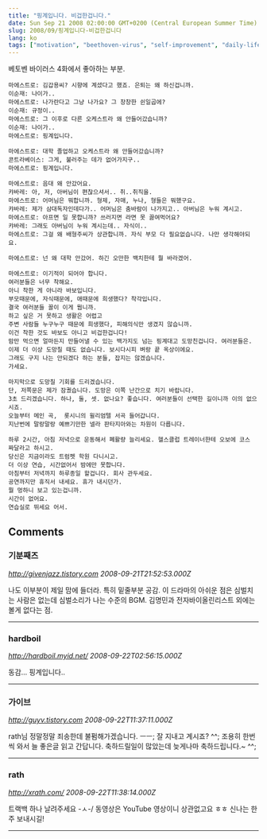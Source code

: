 ```yaml
---
title: "핑계입니다. 비겁한겁니다."
date: Sun Sep 21 2008 02:00:00 GMT+0200 (Central European Summer Time)
slug: 2008/09/핑계입니다-비겁한겁니다
lang: ko
tags: ["motivation", "beethoven-virus", "self-improvement", "daily-life"]
---
```


베토벤 바이러스 4화에서 좋아하는 부분.


```
마에스트로: 김갑용씨? 시향에 계셨다고 했죠. 은퇴는 왜 하신겁니까.
이순재: 나이가..
마에스트로: 나가란다고 그냥 나가요? 그 창창한 쉰일곱에?
이순재: 규정이..
마에스트로: 그 이후로 다른 오케스트라 왜 안들어갔습니까?
이순재: 나이가..
마에스트로: 핑계입니다.

마에스트로: 대학 졸업하고 오케스트라 왜 안들어갔습니까?
콘트라베이스: 그게, 불러주는 데가 없어가지구..
마에스트로: 핑계입니다.

마에스트로: 음대 왜 안갔어요.
캬바레: 아, 저, 아버님이 편찮으셔서.. 취..취직을.
마에스트로: 어머님은 뭐합니까. 형제, 자매, 누나, 형들은 뭐했구요.
캬바레: 제가 삼대독자인데다가.. 어머님은 춤바람이 나가지고.. 아버님은 누워 계시고.
마에스트로: 아프면 일 못합니까? 쓰러지면 라면 못 끓여먹어요?
캬바레: 그래도 아버님이 누워 계시는데.. 자식이..
마에스트로: 그걸 왜 배형주씨가 상관합니까. 자식 부모 다 필요없습니다. 나만 생각해야되요.

마에스트로: 넌 왜 대학 안갔어. 하긴 오만한 백치한테 뭘 바라겠어.

마에스트로: 이기적이 되어야 합니다. 
여러분들은 너무 착해요.
아니 착한 게 아니라 바보입니다.
부모때문에, 자식때문에, 애때문에 희생했다? 착각입니다.
결국 여러분들 꼴이 이게 뭡니까.
하고 싶은 거 못하고 생활은 어렵고 
주변 사람들 누구누구 때문에 희생했다, 피해의식만 생겼지 않습니까.
이건 착한 것도 바보도 아니고 비겁한겁니다!
맘만 먹으면 얼마든지 만들어낼 수 있는 백가지도 넘는 핑계대고 도망친겁니다. 여러분들은.
이제 더 이상 도망칠 때도 없습니다. 보시다시피 벼랑 끝 옥상이에요.
그래도 구지 나는 안되겠다 하는 분들, 잡지는 않겠습니다. 
가세요.

마지막으로 도망칠 기회를 드리겠습니다.
단, 저쪽문은 제가 잠궜습니다. 도망은 이쪽 난간으로 치기 바랍니다.
3초 드리겠습니다. 하나, 둘, 셋. 없나요? 좋습니다. 여러분들이 선택한 길이니까 이의 없으시죠.
오늘부터 메인 곡,  롯시니의 윌리엄텔 서곡 들어갑니다. 
지난번에 말랑말랑 예쁘기만한 넬라 판타지아와는 차원이 다릅니다.

하루 2시간, 아침 저녁으로 운동해서 폐활량 늘리세요. 헬스클럽 트레이너한테 오보에 코스 짜달라고 하시고.
당신은 지금이라도 트럼펫 학원 다니시고. 
더 이상 연습, 시간없어서 밤에만 못합니다. 
아침부터 저녁까지 하루종일 할겁니다. 회사 관두세요.
공연까지만 휴직서 내세요. 휴가 내시던가. 
뭘 멍하니 보고 있는겁니까. 
시간이 없어요.
연습실로 뛰세요 어서.
```



## Comments

### 기분째즈
*http://givenjazz.tistory.com*
*2008-09-21T21:52:53.000Z*

나도 이부분이 제일 맘에 들더라. 특히 밑줄부분 공감.
이 드라마의 아쉬운 점은 심벌치는 사람은 없는데 심벌소리가 나는 수준의 BGM.
김명민과 전자바이올린리스트 외에는 볼게 없다는 점.

---

### hardboil
*http://hardboil.myid.net/*
*2008-09-22T02:56:15.000Z*

동감... 핑계입니다..

---

### 가이브
*http://guyv.tistory.com*
*2008-09-22T11:37:11.000Z*

rath님 정말정말 죄송한데 불펌해가겠습니다. ㅡㅡ; 잘 지내고 계시죠? ^^; 조용히 한번씩 와서 늘 좋은글 읽고 간답니다. 축하드릴일이 많았는데 늦게나마 축하드립니다.~ ^^;

---

### rath
*http://xrath.com/*
*2008-09-22T11:38:14.000Z*

트랙백 하나 날려주세요 -ㅅ-/ 동영상은 YouTube 영상이니 상관없고요 ㅎㅎ 
신나는 한 주 보내시길!

---
